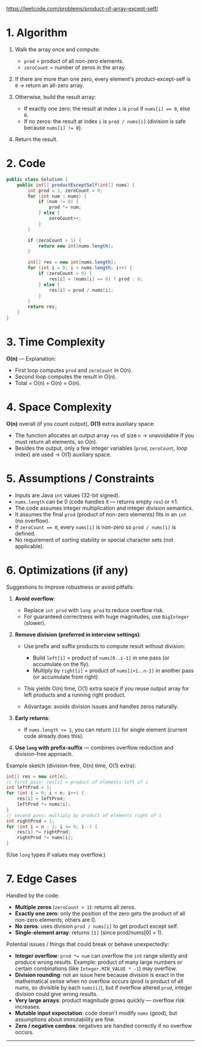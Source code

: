 https://leetcode.com/problems/product-of-array-except-self/

# 1. Algorithm 

1. Walk the array once and compute:

   * `prod` = product of all non-zero elements.
   * `zeroCount` = number of zeros in the array.
2. If there are more than one zero, every element's product-except-self is `0` → return an all-zero array.
3. Otherwise, build the result array:

   * If exactly one zero: the result at index `i` is `prod` if `nums[i] == 0`, else `0`.
   * If no zeros: the result at index `i` is `prod / nums[i]` (division is safe because `nums[i] != 0`).
4. Return the result.

# 2. Code

```java
public class Solution {
    public int[] productExceptSelf(int[] nums) {
        int prod = 1, zeroCount = 0;
        for (int num : nums) {
            if (num != 0) {
                prod *= num;
            } else {
                zeroCount++;
            }
        }

        if (zeroCount > 1) {
            return new int[nums.length];
        }

        int[] res = new int[nums.length];
        for (int i = 0; i < nums.length; i++) {
            if (zeroCount > 0) {
                res[i] = (nums[i] == 0) ? prod : 0;
            } else {
                res[i] = prod / nums[i];
            }
        }
        return res;
    }
}
```

# 3. Time Complexity

**O(n)** — Explanation:

* First loop computes `prod` and `zeroCount` in O(n).
* Second loop computes the result in O(n).
* Total = O(n) + O(n) = O(n).

# 4. Space Complexity

**O(n)** overall (if you count output), **O(1)** extra auxiliary space:

* The function allocates an output array `res` of size `n` → unavoidable if you must return all elements, so O(n).
* Besides the output, only a few integer variables (`prod`, `zeroCount`, loop index) are used → O(1) auxiliary space.

# 5. Assumptions / Constraints

* Inputs are Java `int` values (32-bit signed).
* `nums.length` can be 0 (code handles it — returns empty `res`) or ≥1.
* The code assumes integer multiplication and integer division semantics.
* It assumes the final `prod` (product of non-zero elements) fits in an `int` (no overflow).
* If `zeroCount == 0`, every `nums[i]` is non-zero so `prod / nums[i]` is defined.
* No requirement of sorting stability or special character sets (not applicable).

# 6. Optimizations (if any)

Suggestions to improve robustness or avoid pitfalls:

1. **Avoid overflow**:

   * Replace `int prod` with `long prod` to reduce overflow risk.
   * For guaranteed correctness with huge magnitudes, use `BigInteger` (slower).
2. **Remove division (preferred in interview settings)**:

   * Use prefix and suffix products to compute result without division:

     * Build `left[i]` = product of `nums[0..i-1]` in one pass (or accumulate on the fly).
     * Multiply by `right[i]` = product of `nums[i+1..n-1]` in another pass (or accumulate from right).
   * This yields O(n) time, O(1) extra space if you reuse output array for left products and a running right product.
   * Advantage: avoids division issues and handles zeros naturally.
3. **Early returns**:

   * If `nums.length <= 1`, you can return `[1]` for single element (current code already does this).
4. **Use `long` with prefix-suffix** — combines overflow reduction and division-free approach.

Example sketch (division-free, O(n) time, O(1) extra):

```java
int[] res = new int[n];
// first pass: res[i] = product of elements left of i
int leftProd = 1;
for (int i = 0; i < n; i++) {
    res[i] = leftProd;
    leftProd *= nums[i];
}
// second pass: multiply by product of elements right of i
int rightProd = 1;
for (int i = n - 1; i >= 0; i--) {
    res[i] *= rightProd;
    rightProd *= nums[i];
}
```

(Use `long` types if values may overflow.)

# 7. Edge Cases

Handled by the code:

* **Multiple zeros** (`zeroCount > 1`): returns all zeros.
* **Exactly one zero**: only the position of the zero gets the product of all non-zero elements; others are 0.
* **No zeros**: uses division `prod / nums[i]` to get product except self.
* **Single-element array**: returns `[1]` (since prod/nums\[0] = 1).

Potential issues / things that could break or behave unexpectedly:

* **Integer overflow**: `prod *= num` can overflow the `int` range silently and produce wrong results. Example: product of many large numbers or certain combinations (like `Integer.MIN_VALUE * -1`) may overflow.
* **Division rounding**: not an issue here because division is exact in the mathematical sense when no overflow occurs (prod is product of all nums, so divisible by each `nums[i]`), but if overflow altered `prod`, integer division could give wrong results.
* **Very large arrays**: product magnitude grows quickly — overflow risk increases.
* **Mutable input expectation**: code doesn't modify `nums` (good), but assumptions about immutability are fine.
* **Zero / negative combos**: negatives are handled correctly if no overflow occurs.

---


